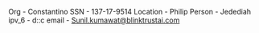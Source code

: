 Org  - Constantino
SSN - 137-17-9514
Location - Philip
Person - Jedediah
ipv_6 - d::c
email - Sunil.kumawat@blinktrustai.com
